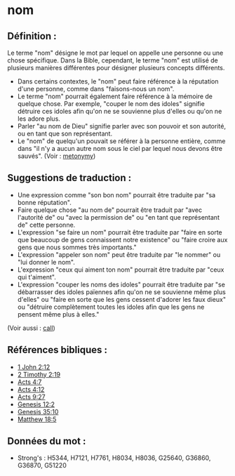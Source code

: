 # nom

## Définition :

Le terme "nom" désigne le mot par lequel on appelle une personne ou une chose spécifique. Dans la Bible, cependant, le terme "nom" est utilisé de plusieurs manières différentes pour désigner plusieurs concepts différents.

* Dans certains contextes, le "nom" peut faire référence à la réputation d'une personne, comme dans "faisons-nous un nom".
* Le terme "nom" pourrait également faire référence à la mémoire de quelque chose. Par exemple, "couper le nom des idoles" signifie détruire ces idoles afin qu'on ne se souvienne plus d'elles ou qu'on ne les adore plus.
* Parler "au nom de Dieu" signifie parler avec son pouvoir et son autorité, ou en tant que son représentant.
* Le "nom" de quelqu'un pouvait se référer à la personne entière, comme dans "il n'y a aucun autre nom sous le ciel par lequel nous devons être sauvés". (Voir : [metonymy](rc://en/ta/man/translate/figs-metonymy))

## Suggestions de traduction :

* Une expression comme "son bon nom" pourrait être traduite par "sa bonne réputation".
* Faire quelque chose "au nom de" pourrait être traduit par "avec l'autorité de" ou "avec la permission de" ou "en tant que représentant de" cette personne.
* L'expression "se faire un nom" pourrait être traduite par "faire en sorte que beaucoup de gens connaissent notre existence" ou "faire croire aux gens que nous sommes très importants."
* L'expression "appeler son nom" peut être traduite par "le nommer" ou "lui donner le nom".
* L'expression "ceux qui aiment ton nom" pourrait être traduite par "ceux qui t'aiment".
* L'expression "couper les noms des idoles" pourrait être traduite par "se débarrasser des idoles païennes afin qu'on ne se souvienne même plus d'elles" ou "faire en sorte que les gens cessent d'adorer les faux dieux" ou "détruire complètement toutes les idoles afin que les gens ne pensent même plus à elles."

(Voir aussi : [call](../kt/call.md))

## Références bibliques :

* [1 John 2:12](rc://en/tn/help/1jn/02/12)
* [2 Timothy 2:19](rc://en/tn/help/2ti/02/19)
* [Acts 4:7](rc://en/tn/help/act/04/07)
* [Acts 4:12](rc://en/tn/help/act/04/12)
* [Acts 9:27](rc://en/tn/help/act/09/27)
* [Genesis 12:2](rc://en/tn/help/gen/12/02)
* [Genesis 35:10](rc://en/tn/help/gen/35/10)
* [Matthew 18:5](rc://en/tn/help/mat/18/05)

## Données du mot :

* Strong's : H5344, H7121, H7761, H8034, H8036, G25640, G36860, G36870, G51220
